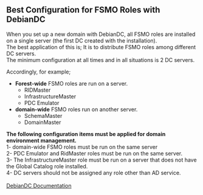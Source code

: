
## Best Configuration for FSMO Roles with DebianDC
When you set up a new domain with DebianDC, all FSMO roles are installed on a single server (the first DC created with the installation). <br>
The best application of this is; It is to distribute FSMO roles among different DC servers. <br>
The minimum configuration at all times and in all situations is 2 DC servers.<br>

Accordingly, for example; <br>
- **Forest-wide** FSMO roles are run on a server. <br>
    - RIDMaster
    - InfrastructureMaster
    - PDC Emulator
- **domain-wide** FSMO roles run on another server. <br>
    - SchemaMaster
    - DomainMaster

**The following configuration items must be applied for domain environment management.** <br>
1- domain-wide FSMO roles must be run on the same server <br>
2- PDC Emulator and RidMaster roles must be run on the same server. <br>
3- The InfrastructureMaster role must be run on a server that does not have the Global Catalog role installed. <br>
4- DC servers should not be assigned any role other than AD service. <br>
<br>
[DebianDC Documentation](https://github.com/eesmer/DebianDC/blob/master/docs/DebianDC-Docs.md)
